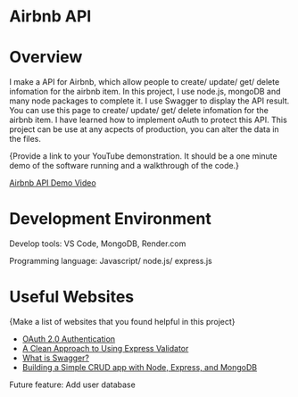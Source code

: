 # Airbnb API
# Overview

I make a API for Airbnb, which allow people to create/ update/ get/ delete infomation for the airbnb item. In this project, 
I use node.js, mongoDB and many node packages to complete it. I use Swagger to display the API result. You can use this page 
to create/ update/ get/ delete infomation for the airbnb item. I have learned how to implement oAuth to protect this API.
This project can be use at any acpects of production, you can alter the data in the files.

{Provide a link to your YouTube demonstration.  It should be a one minute demo of the software running and a walkthrough of the code.}

[Airbnb API Demo Video](https://youtu.be/iVBRbtIcrxc)

# Development Environment

Develop tools: VS Code, MongoDB, Render.com

Programming language: Javascript/ node.js/ express.js

# Useful Websites

{Make a list of websites that you found helpful in this project}
* [OAuth 2.0 Authentication]([http://url.link.goes.here](https://auth0.com/resources/videos/platform-introduction-video-2020?utm_content=usauthentication-authenticationproviders-demovideo&utm_source=google&utm_campaign=amer_mult_usa_all_ciam-all_dg-ao_auth0_search_google_text_kw_utm2&utm_medium=cpc&utm_term=oauth-c&utm_id=aNK4z0000004GhIGAU&gad=1&gclid=CjwKCAjwv8qkBhAnEiwAkY-ahkdgNfJmyuGL9_7RLCKbPjRirFkaUr_Pf11ZOkvsX0qBW0fn-LDCzhoC2wMQAvD_BwE))
* [A Clean Approach to Using Express Validator]([http://url.link.goes.here](https://dev.to/nedsoft/a-clean-approach-to-using-express-validator-8go))
* [What is Swagger?](https://swagger.io/tools/open-source/getting-started/)
* [Building a Simple CRUD app with Node, Express, and MongoDB](https://zellwk.com/blog/crud-express-mongodb/)


Future feature:
Add user database
